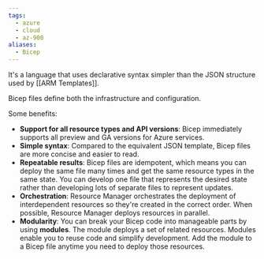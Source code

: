 ```yaml
---
tags:
  - azure
  - cloud
  - az-900
aliases:
  - Bicep
---
```


It's a language that uses declarative syntax simpler than the JSON structure used by [[ARM Templates]].

Bicep files define both the infrastructure and configuration.

Some benefits:

- **Support for all resource types and API versions**: Bicep immediately supports all preview and GA versions for Azure services.
- **Simple syntax**: Compared to the equivalent JSON template, Bicep files are more concise and easier to read.
- **Repeatable results**: Bicep files are idempotent, which means you can deploy the same file many times and get the same resource types in the same state. You can develop one file that represents the desired state rather than developing lots of separate files to represent updates.
- **Orchestration**: Resource Manager orchestrates the deployment of interdependent resources so they're created in the correct order. When possible, Resource Manager deploys resources in parallel.
- **Modularity**: You can break your Bicep code into manageable parts by using **modules**. The module deploys a set of related resources. Modules enable you to reuse code and simplify development. Add the module to a Bicep file anytime you need to deploy those resources.
